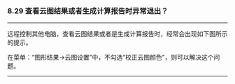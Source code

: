 ﻿### 8.29  查看云图结果或者生成计算报告时异常退出？---
远程控制其他电脑，查看云图结果或者是生成计算报告时，经常会出现如下图所示的提示。在菜单：“图形结果→云图设置”中，不勾选“校正云图颜色”，则可以解决这个问题。---
